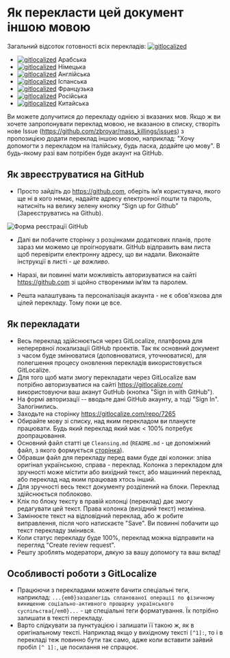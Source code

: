 # Як перекласти цей документ іншою мовою

Загальний відсоток готовності всіх перекладів: [![gitlocalized ](https://gitlocalize.com/repo/7265/whole_project/badge.svg)](https://gitlocalize.com/repo/7265/whole_project?utm_source=badge)

- [![gitlocalized ](https://gitlocalize.com/repo/7265/ar/badge.svg)](https://gitlocalize.com/repo/7265/ar?utm_source=badge) Арабська
- [![gitlocalized ](https://gitlocalize.com/repo/7265/de/badge.svg)](https://gitlocalize.com/repo/7265/de?utm_source=badge) Німецька
- [![gitlocalized ](https://gitlocalize.com/repo/7265/en/badge.svg)](https://gitlocalize.com/repo/7265/en?utm_source=badge) Англійська
- [![gitlocalized ](https://gitlocalize.com/repo/7265/es/badge.svg)](https://gitlocalize.com/repo/7265/es?utm_source=badge) Іспанська
- [![gitlocalized ](https://gitlocalize.com/repo/7265/fr/badge.svg)](https://gitlocalize.com/repo/7265/fr?utm_source=badge) Французька
- [![gitlocalized ](https://gitlocalize.com/repo/7265/ru/badge.svg)](https://gitlocalize.com/repo/7265/ru?utm_source=badge) Російська
- [![gitlocalized ](https://gitlocalize.com/repo/7265/zh/badge.svg)](https://gitlocalize.com/repo/7265/zh?utm_source=badge) Китайська

Ви можете долучитися до перекладу однією зі вказаних мов. Якщо ж ви хочете запропонувати переклад мовою, не
вказаною в списку, створіть нове Issue (https://github.com/zbroyar/mass_killings/issues) з пропозицією додати
переклад іншою мовою, наприклад: "Хочу допомогти з перекладом на італійську, будь ласка, додайте цю мову". 
В будь-якому разі вам потрібен буде акаунт на GitHub.


## Як звреєструватися на GitHub

- Просто зайдіть до https://github.com, оберіть ім’я користувача, якого ще ні в кого немає, надайте адресу електронної 
пошти та пароль, натисніть на велику зелену кнопку “Sign up for Github” (Зареєструватись на Github). 

![Форма реєстрації GitHub](https://git-scm.com/book/en/v2/images/signup.png)

- Далі ви побачите сторінку з розцінками додаткових планів, проте зараз ми можемо це проігнорувати. 
GitHub відправить вам листа щоб перевірити електронну адресу, що ви надали. Виконайте інструкції в листі - *це важливо*.

- Наразі, ви повинні мати можливість авторизуватися на сайті https://github.com зі щойно створеними ім’ям та паролем.

- Решта налаштувань та персоналізація акаунта - не є обов'язкова для цілей перекладу. Тому поки це все.


## Як перекладати

- Весь переклад здійснюється через GitLocalize, платформа для неперервної локализації GitHub проектів. Так як основний
документ з часом буде змінюватися (доповнюватися, уточнюватися), для полегшення процесу оновлення перекладів 
використовується GitLocalize. 
- Для того щоб мати змогу перекладати через GitLocalize вам потрібно авторизуватися на сайті https://gitlocalize.com/
використовуючи ваш аканут GutHub (кнопка "Sign in with GitHub").
- На формі авторизації -- вводьте дані GitHub акаунту, а тоді "Sign In". Залогінились.
- Заходьте на сторінку https://gitlocalize.com/repo/7265
- Обирайте мову зі списку, над яким перекладом ви плануєте працювати. Будь який переклад який має < 100% потребує
доопрацювання.
- Основний файл статті це `Cleansing.md` (`README.md` - це допоміжний файл, з якого формується [сторінка](https://github.com/zbroyar/mass_killings#%D0%BF%D1%80%D0%BE-%D0%B7%D0%B0%D0%BF%D0%BB%D0%B0%D0%BD%D0%BE%D0%B2%D0%B0%D0%BD%D1%96%D1%81%D1%82%D1%8C-%D0%BC%D0%B0%D1%81%D0%BE%D0%B2%D0%B8%D1%85-%D0%B2%D0%B1%D0%B8%D0%B2%D1%81%D1%82%D0%B2-%D0%BD%D0%B0-%D1%82%D0%B5%D1%80%D0%B8%D1%82%D0%BE%D1%80%D1%96%D1%97-%D1%83%D0%BA%D1%80%D0%B0%D1%97%D0%BD%D0%B8)).
- Обравши файл для перекладу перед вами буде дві колонки: зліва оригінал українською, справа - переклад. Колонка з 
перекладом для зручності може містити або вихідний текст, або машинний переклад, або переклад над яким працював хтось 
інший.
- Для зручності весь текст документу розділений на блоки. Переклад здійснюється поблоково.
- Клік по блоку тексту в правій колонці (переклад) дає змогу редагувати цей текст. Права колонка (визідний текст) 
незмінна.
- Замінюєте текст на відповідний переклад, або ж робите виправлення, після чого натискаєте "Save". Ви повинні побачити
що текст перекладу змінився.
- Коли статус перекладу буде 100%, переклад можна відправити на перегляд "Create review request".
- Решту зроблять модератори, дякую за вашу допомогу та ваш вклад!


## Особливості роботи з GitLocalize

- Працюючи з перекладами можете бачити спеціальні теги, наприклад: `...{em0}заздалегідь спланованої операції по фізичному винищенню соціально-активного прошарку українського суспільства{/em0}...` - це спеціальні теги форматування. Їх потрібно
залишати в тексті перекладу. 
- Варто слідкувати за пунктуацією і залишати її такою ж, як в оригінальному тексті. Наприклад якщо у вихідному тексті 
`[^1]:`, то і в перекладі теж повинно бути так само, адже коли вставити зайвий пробіл `[^ 1]:`, це посилання не спрацює.


